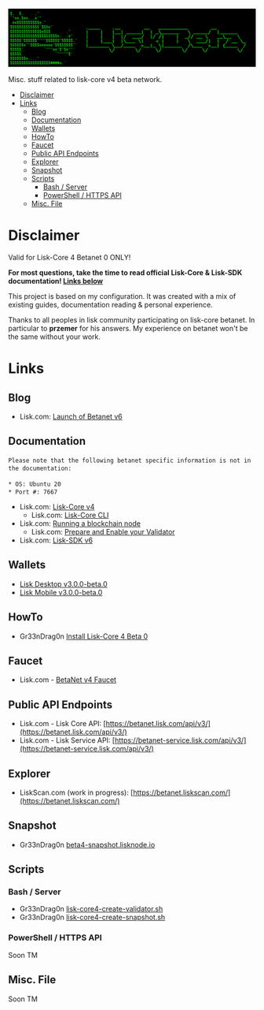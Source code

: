 ![##Images_README_Header##](./PNG/Header.png)

Misc. stuff related to lisk-core v4 beta network.


- [Disclaimer](#disclaimer)
- [Links](#links)
  - [Blog](#blog)
  - [Documentation](#documentation)
  - [Wallets](#wallets)
  - [HowTo](#howto)
  - [Faucet](#faucet)
  - [Public API Endpoints](#public-api-endpoints)
  - [Explorer](#explorer)
  - [Snapshot](#snapshot)
  - [Scripts](#scripts)
    - [Bash / Server](#bash--server)
    - [PowerShell / HTTPS API](#powershell--https-api)
  - [Misc. File](#misc-file)

# Disclaimer

Valid for Lisk-Core 4 Betanet 0 ONLY!

**For most questions, take the time to read official Lisk-Core & Lisk-SDK documentation! [Links below](#documentation)**

This project is based on my configuration.
It was created with a mix of existing guides, documentation reading & personal experience.

Thanks to all peoples in lisk community participating on lisk-core betanet.
In particular to **przemer** for his answers.
My experience on betanet won't be the same without your work.

# Links

## Blog

* Lisk.com: [Launch of Betanet v6](https://lisk.com/blog/posts/launch-of-betanet-v6)

## Documentation

```
Please note that the following betanet specific information is not in the documentation:

* OS: Ubuntu 20
* Port #: 7667
```

* Lisk.com: [Lisk-Core v4](https://lisk.com/documentation/lisk-core/v4/index.html)
  * Lisk.com: [Lisk-Core CLI](https://lisk.com/documentation/lisk-core/v4/core-cli.html)
* Lisk.com: [Running a blockchain node](https://lisk.com/documentation/beta/run-blockchain/index.html)
  * Lisk.com: [Prepare and Enable your Validator](https://lisk.com/documentation/beta/run-blockchain/become-a-validator.html)
* Lisk.com: [Lisk-SDK v6](https://lisk.com/documentation/lisk-sdk/v6/index.html)

## Wallets

* [Lisk Desktop v3.0.0-beta.0](https://github.com/LiskHQ/lisk-desktop/releases/tag/v3.0.0-beta.0)
* [Lisk Mobile v3.0.0-beta.0](https://github.com/LiskHQ/lisk-mobile/releases/tag/v3.0.0-beta.0)

## HowTo

* Gr33nDrag0n [Install Lisk-Core 4 Beta 0](https://github.com/Gr33nDrag0n69/LiskBeta4/blob/main/MD/InstallLiskCore.md)

## Faucet

* Lisk.com - [BetaNet v4 Faucet](https://betanet-faucet.lisk.com/)

## Public API Endpoints

* Lisk.com - Lisk Core API: [https://betanet.lisk.com/api/v3/](https://betanet.lisk.com/api/v3/)
* Lisk.com - Lisk Service API: [https://betanet-service.lisk.com/api/v3/](https://betanet-service.lisk.com/api/v3/)

## Explorer

* LiskScan.com (work in progress): [https://betanet.liskscan.com/](https://betanet.liskscan.com/)

## Snapshot

* Gr33nDrag0n [beta4-snapshot.lisknode.io](https://beta4-snapshot.lisknode.io/)

## Scripts

### Bash / Server

* Gr33nDrag0n [lisk-core4-create-validator.sh](https://raw.githubusercontent.com/Gr33nDrag0n69/LiskBeta4/main/SH/lisk-core4-create-validator.sh)
* Gr33nDrag0n [lisk-core4-create-snapshot.sh](https://raw.githubusercontent.com/Gr33nDrag0n69/LiskBeta4/main/SH/lisk-core4-create-snapshot.sh)

### PowerShell / HTTPS API

Soon TM

## Misc. File

Soon TM
